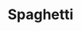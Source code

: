 ---
title: "Spaghetti"
description: ""
price_s: ""
price_l: "9"
price_lg: ""
weight: "1"
hidden: true
---